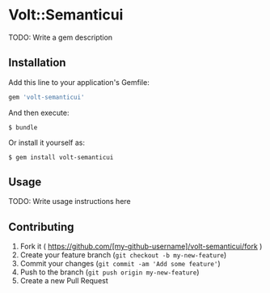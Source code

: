# Volt::Semanticui

TODO: Write a gem description

## Installation

Add this line to your application's Gemfile:

```ruby
gem 'volt-semanticui'
```

And then execute:

    $ bundle

Or install it yourself as:

    $ gem install volt-semanticui

## Usage

TODO: Write usage instructions here

## Contributing

1. Fork it ( https://github.com/[my-github-username]/volt-semanticui/fork )
2. Create your feature branch (`git checkout -b my-new-feature`)
3. Commit your changes (`git commit -am 'Add some feature'`)
4. Push to the branch (`git push origin my-new-feature`)
5. Create a new Pull Request
